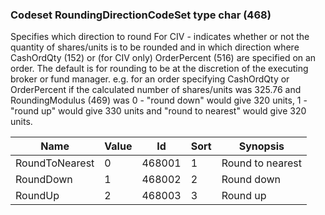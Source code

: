### Codeset RoundingDirectionCodeSet type char (468)

Specifies which direction to round For CIV - indicates whether or not the quantity of shares/units is to be rounded and in which direction where CashOrdQty (152) or (for CIV only) OrderPercent (516) are specified on an order.
The default is for rounding to be at the discretion of the executing broker or fund manager.
e.g. for an order specifying CashOrdQty or OrderPercent if the calculated number of shares/units was 325.76 and RoundingModulus (469) was 0 - "round down" would give 320 units, 1 - "round up" would give 330 units and "round to nearest" would give 320 units.

| Name           | Value | Id     | Sort | Synopsis         |
|----------------|-------|--------|------|------------------|
| RoundToNearest | 0     | 468001 | 1    | Round to nearest |
| RoundDown      | 1     | 468002 | 2    | Round down       |
| RoundUp        | 2     | 468003 | 3    | Round up         |

